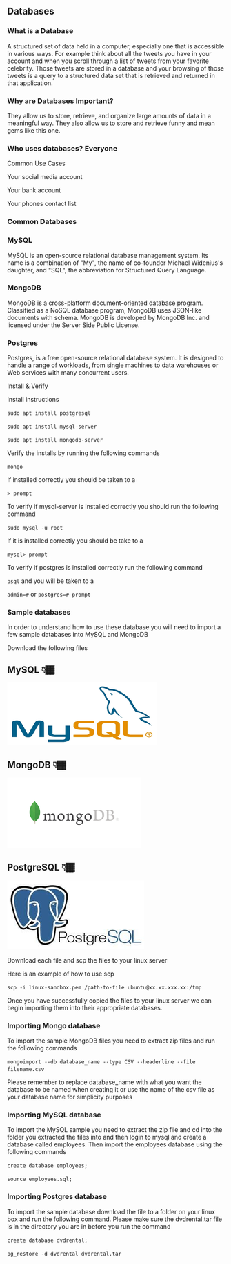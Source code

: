 ## Databases


### What is a Database

A structured set of data held in a computer, especially one that is accessible in various ways.
For example think about all the tweets you have in your account and when you scroll through a list of tweets from your favorite celebrity. Those tweets are stored in a database and your browsing of those tweets is a query to a structured data set that is retrieved and returned in that application.


### Why are Databases Important?

They allow us to store, retrieve, and organize large amounts of data in a meaningful way. They also allow us to store and retrieve funny and mean gems like this one.


### Who uses databases? Everyone

Common Use Cases

Your social media account

Your bank account

Your phones contact list

### Common Databases

### MySQL

MySQL is an open-source relational database management system. Its name is a combination of "My", the name of co-founder Michael Widenius's daughter, and "SQL", the abbreviation for Structured Query Language.

### MongoDB 

MongoDB is a cross-platform document-oriented database program. Classified as a NoSQL database program, MongoDB uses JSON-like documents with schema. MongoDB is developed by MongoDB Inc. and licensed under the Server Side Public License.

### Postgres

Postgres, is a free open-source relational database system. It is designed to handle a range of workloads, from single machines to data warehouses or Web services with many concurrent users.


Install & Verify

Install instructions

`sudo apt install postgresql`

`sudo apt install mysql-server`

`sudo apt install mongodb-server`

Verify the installs by running the following commands

`mongo`

If installed correctly you should be taken to a 

`> prompt`

To verify if mysql-server is installed correctly you should run the following command

`sudo mysql -u root`

If it is installed correctly you should be take to a 

`mysql> prompt`

To verify if postgres is installed correctly run the following command 

`psql` and you will be taken to a

`admin=#` or `postgres=# prompt`


### Sample databases

In order to understand how to use these database you will need to import a few sample databases into MySQL and MongoDB

Download the following files

## MySQL 👇🏾
[![MySQL Sample Database](mysql.png)](https://drive.google.com/file/d/16keAvdBguWIO3TqdQJkVhiGp4FtzNNI5/view?usp=sharing)

## MongoDB 👇🏾
[![MongoDB Sample Database](mongodb.png)](https://drive.google.com/file/d/1zAgApUPM-KHncYJWZjC1X_uCpZtBeL2z/view?usp=sharing)

## PostgreSQL 👇🏾
[![PostgreSQL Sample Database](postgresql.png)](https://drive.google.com/file/d/12ChUoNQdlV9it_Nd7z4VbwRbtUTEoMgK/view?usp=sharing)

Download each file and scp the files to your linux server

Here is an example of how to use scp

`scp -i linux-sandbox.pem /path-to-file ubuntu@xx.xx.xxx.xx:/tmp`

Once you have successfully copied the files to your linux server we can begin importing them into their appropriate databases.

### Importing Mongo database

To import the sample MongoDB files you need to extract zip files and run the following commands

`mongoimport --db database_name --type CSV --headerline --file filename.csv`

Please remember to replace database_name with what you want the database to be named when creating it or use the name of the csv file as your database name for simplicity purposes


### Importing MySQL database

To import the MySQL sample you need to extract the zip file and cd into the folder you extracted the files into and then login to mysql and create a database called employees. Then import the employees database using the following commands

`create database employees;`

`source employees.sql;`


### Importing Postgres database

To import the sample database download the file to a folder on your linux box and run the following command. Please make sure the dvdrental.tar file is in the directory you are in before you run the command

`create database dvdrental;`

`pg_restore -d dvdrental dvdrental.tar`

